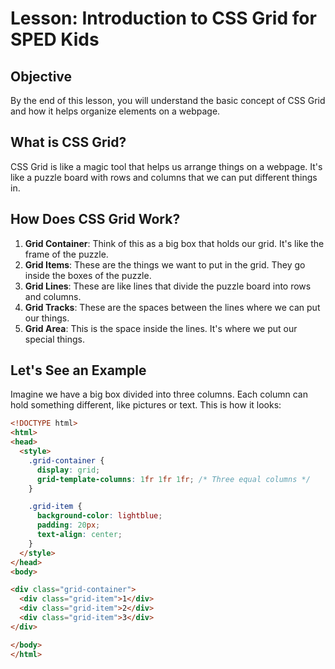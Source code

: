 # Lesson: Introduction to CSS Grid for SPED Kids

## Objective
By the end of this lesson, you will understand the basic concept of CSS Grid and how it helps organize elements on a webpage.

## What is CSS Grid?
CSS Grid is like a magic tool that helps us arrange things on a webpage. It's like a puzzle board with rows and columns that we can put different things in.

## How Does CSS Grid Work?
1. **Grid Container**: Think of this as a big box that holds our grid. It's like the frame of the puzzle.
2. **Grid Items**: These are the things we want to put in the grid. They go inside the boxes of the puzzle.
3. **Grid Lines**: These are like lines that divide the puzzle board into rows and columns.
4. **Grid Tracks**: These are the spaces between the lines where we can put our things.
5. **Grid Area**: This is the space inside the lines. It's where we put our special things.

## Let's See an Example
Imagine we have a big box divided into three columns. Each column can hold something different, like pictures or text. This is how it looks:

```html
<!DOCTYPE html>
<html>
<head>
  <style>
    .grid-container {
      display: grid;
      grid-template-columns: 1fr 1fr 1fr; /* Three equal columns */
    }

    .grid-item {
      background-color: lightblue;
      padding: 20px;
      text-align: center;
    }
  </style>
</head>
<body>

<div class="grid-container">
  <div class="grid-item">1</div>
  <div class="grid-item">2</div>
  <div class="grid-item">3</div>
</div>

</body>
</html>
